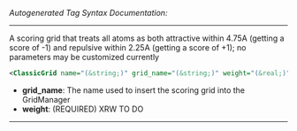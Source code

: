 _Autogenerated Tag Syntax Documentation:_

---
A scoring grid that treats all atoms as both attractive within 4.75A (getting a score of -1) and repulsive within 2.25A (getting a score of +1); no parameters may be customized currently

```xml
<ClassicGrid name="(&string;)" grid_name="(&string;)" weight="(&real;)" />
```

-   **grid_name**: The name used to insert the scoring grid into the GridManager
-   **weight**: (REQUIRED) XRW TO DO

---
